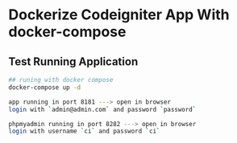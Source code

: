 # Dockerize Codeigniter App With docker-compose

## Test Running Application

```sh
## runing with docker compose
docker-compose up -d
```
```sh
app running in port 8181 ---> open in browser
login with `admin@admin.com` and password `password`
```

```sh
phpmyadmin running in port 8282 ---> open in browser
login with username `ci` and password `ci`
```
